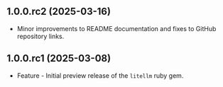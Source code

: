 ## 1.0.0.rc2 (2025-03-16)

- Minor improvements to README documentation and fixes to GitHub repository links.

## 1.0.0.rc1 (2025-03-08)

- Feature - Initial preview release of the `litellm` ruby gem.
